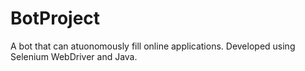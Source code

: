 # BotProject
A bot that can atuonomously fill online applications. Developed using Selenium WebDriver and Java.

